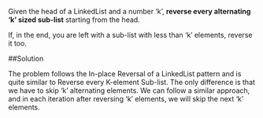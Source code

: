 Given the head of a LinkedList and a number ‘k’, **reverse every alternating ‘k’ sized sub-list** starting from the head.

If, in the end, you are left with a sub-list with less than ‘k’ elements, reverse it too.

##Solution

The problem follows the In-place Reversal of a LinkedList pattern and is quite similar to Reverse every K-element Sub-list.
The only difference is that we have to skip ‘k’ alternating elements. We can follow a similar approach, and in each
iteration after reversing ‘k’ elements, we will skip the next ‘k’ elements.